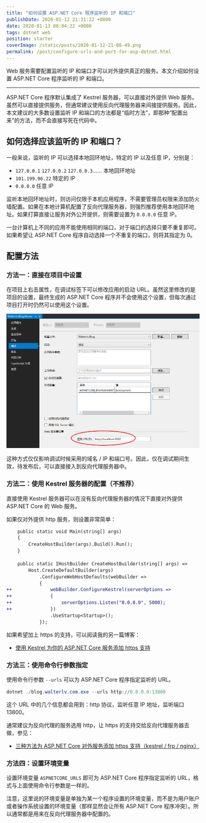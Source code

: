 ```yaml
---
title: "如何设置 ASP.NET Core 程序监听的 IP 和端口"
publishDate: 2020-01-12 21:31:22 +0800
date: 2020-01-13 08:04:22 +0800
tags: dotnet web
position: starter
coverImage: /static/posts/2020-01-12-21-08-49.png
permalink: /post/configure-urls-and-port-for-asp-dotnet.html
---
```


Web 服务需要配置监听的 IP 和端口才可以对外提供真正的服务。本文介绍如何设置 ASP.NET Core 程序监听的 IP 和端口。

---

ASP.NET Core 程序默认集成了 Kestrel 服务器，可以直接对外提供 Web 服务。虽然可以直接提供服务，但通常建议使用反向代理服务器来间接提供服务。因此，本文建议的大多数设置监听 IP 和端口的方法都是“临时方法”，即那种“配置出来”的方法，而不会直接写死在代码中。

<div id="toc"></div>

## 如何选择应该监听的 IP 和端口？

一般来说，监听的 IP 可以选择本地回环地址，特定的 IP 以及任意 IP，分别是：

- `127.0.0.1` `127.0.0.2` `127.0.0.3`…… 本地回环地址
- `101.199.96.22` 特定的 IP
- `0.0.0.0` 任意 IP

监听本地回环地址时，则访问仅限于本机应用程序，不需要管理员权限来添加防火墙配置。如果在本地计算机配置了反向代理服务器，则强烈推荐使用本地回环地址。如果打算直接让服务对外公开提供，则需要设置为 `0.0.0.0` 任意 IP。

一台计算机上不同的应用不能使用相同的端口，对于端口的选择只要不重复即可。如果希望让 ASP.NET Core 程序自动选择一个不重复的端口，则将其指定为 0。

## 配置方法

### 方法一：直接在项目中设置

在项目上右击属性，在调试标签下可以修改应用的启动 URL。虽然这里修改的是项目的设置，最终生成的 ASP.NET Core 程序并不会使用这个设置，但每次通过项目打开时仍然可以使用这个设置。

![在项目中设置](/static/posts/2020-01-12-21-08-49.png)

这种方式仅仅影响调试时候采用的域名 / IP 和端口号。因此，仅在调试期间生效，待发布后，可以直接接入到反向代理服务器中。

### 方法二：使用 Kestrel 服务器的配置（不推荐）

直接使用 Kestrel 服务器可以在没有反向代理服务器的情况下直接对外提供 ASP.NET Core 的 Web 服务。

如果仅对外提供 http 服务，则设置非常简单：

```diff
    public static void Main(string[] args)
    {
        CreateHostBuilder(args).Build().Run();
    }

    public static IHostBuilder CreateHostBuilder(string[] args) =>
        Host.CreateDefaultBuilder(args)
            .ConfigureWebHostDefaults(webBuilder =>
            {
++              webBuilder.ConfigureKestrel(serverOptions =>
++              {
++                  serverOptions.Listen("0.0.0.0", 5000);
++              })
                .UseStartup<Startup>();
            });
```

如果希望加上 https 的支持，可以阅读我的另一篇博客：

- [使用 Kestrel 为你的 ASP.NET Core 服务添加 https 支持](/post/add-https-support-for-asp-dotnet-using-kestrel)

### 方法三：使用命令行参数指定

使用命令行参数 `--urls` 可以为 ASP.NET Core 程序指定监听的 URL。

```powershell
dotnet ./blog.walterlv.com.exe --urls http://0.0.0.0:13800
```

这个 URL 中的几个信息都会用到：http 协议，监听任意 IP 地址，监听端口 13800。

通常建议为反向代理的服务选用 http，让 https 的支持交给反向代理服务器去做，参见：

- [三种方法为 ASP.NET Core 对外服务添加 https 支持（kestrel / frp / nginx）](/post/add-https-support-for-asp-dotnet)

### 方法四：设置环境变量

设置环境变量 `ASPNETCORE_URLS` 即可为 ASP.NET Core 程序指定监听的 URL，格式与上面使用命令行参数是一样的。

注意，这里说的环境变量是单独为某一个程序设置的环境变量，而不是为用户账户或者操作系统设置的环境变量（那样显然会让所有 ASP.NET Core 程序冲突）。所以通常都是用来在反向代理服务器中配置的。


